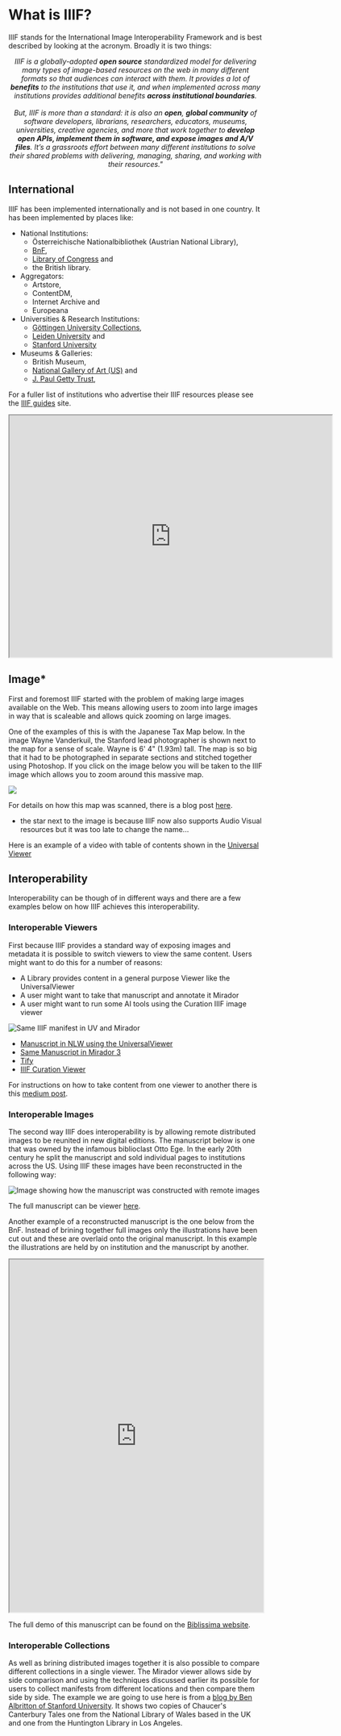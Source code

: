 # What is IIIF?

IIIF stands for the International Image Interoperability Framework and is best described by looking at the acronym. Broadly it is two things:

<div align="center"><i>IIIF is a globally-adopted <b>open source</b> standardized model for delivering many types of image-based resources on the web in many different formats so that audiences can interact with them. It provides a lot of <b>benefits</b> to the institutions that use it, and when implemented across many institutions provides additional benefits <b>across institutional boundaries</b>.</i></div>
<br/>
<div align="center"><i>But, IIIF is more than a standard: it is also an <b>open</b>, <b>global community</b> of software developers, librarians, researchers, educators, museums, universities, creative agencies, and more that work together to <b>develop open APIs, implement them in software, and expose images and A/V files</b>. It’s a grassroots effort between many different institutions to solve their shared problems with delivering, managing, sharing, and working with their resources."</i></div>

## International

IIIF has been implemented internationally and is not based in one country. It has been implemented by places like:

 * National Institutions:
    * Österreichische Nationalbibliothek (Austrian National Library), 
    * [BnF](https://guides.iiif.io/guides/gallica.bnf.fr/), 
    * [Library of Congress](https://guides.iiif.io/guides/loc.gov/) and 
    * the British library.  
 * Aggregators:
    * Artstore, 
    * ContentDM, 
    * Internet Archive and
    * Europeana
 * Universities & Research Institutions:
    * [Göttingen University Collections](https://guides.iiif.io/guides/gdz.sub.uni-goettingen.de/),
    * [Leiden University](https://guides.iiif.io/guides/universiteitleiden.nl/) and 
    * [Stanford University](https://guides.iiif.io/guides/searchworks.stanford.edu/)
 * Museums & Galleries:
    * British Museum, 
    * [National Gallery of Art (US)](https://guides.iiif.io/guides/nga.gov/) and 
    * [J. Paul Getty Trust](https://guides.iiif.io/guides/search.getty.edu/), 

For a fuller list of institutions who advertise their IIIF resources please see the [IIIF guides](https://guides.iiif.io/) site.

<iframe src="https://www.google.com/maps/d/embed?mid=1faJRKJpj2Vau__RDwt8af040x0GTVozp" width="640" height="480"></iframe>

## Image*

First and foremost IIIF started with the problem of making large images available on the Web. This means allowing users to zoom into large images in way that is scaleable and allows quick zooming on large images.

One of the examples of this is with the Japanese Tax Map below. In the image Wayne Vanderkuil, the Stanford lead photographer is shown next to the map for a sense of scale. Wayne is 6' 4" (1.93m) tall. The map is so big that it had to be photographed in separate sections and stitched together using Photoshop. If you click on the image below you will be taken to the IIIF image which allows you to zoom around this massive map.

<a href="https://purl.stanford.edu/hs631zg4177" target="_blank"><img src="https://library.stanford.edu/sites/default/files/img_5813.jpg" /></a>

For details on how this map was scanned, there is a blog post [here](https://library.stanford.edu/blogs/digital-library-blog/2015/11/adventures-oversized-imaging-digitizing-omi-kuni-ezu-jin-jiang).

* the star next to the image is because IIIF now also supports Audio Visual resources but it was too late to change the name...

Here is an example of a video with table of contents shown in the [Universal Viewer](https://uv-v3.netlify.app/#?c=&m=&s=&cv=&manifest=https://iiif-commons.github.io/iiif-av-component/examples/data/iiif/lunchroom-manners.json)

## Interoperability

Interoperability can be though of in different ways and there are a few examples below on how IIIF achieves this interoperability. 

### Interoperable Viewers

First because IIIF provides a standard way of exposing images and metadata it is possible to switch viewers to view the same content. Users might want to do this for a number of reasons:

 * A Library provides content in a general purpose Viewer like the UniversalViewer
 * A user might want to take that manuscript and annotate it Mirador
 * A user might want to run some AI tools using the Curation IIIF image viewer

![Same IIIF manifest in UV and Mirador](img/viewers.png)

 * [Manuscript in NLW using the UniversalViewer](http://hdl.handle.net/10107/4574752)
 * [Same Manuscript in Mirador 3](https://projectmirador.org/embed/?iiif-content=https://damsssl.llgc.org.uk/iiif/2.0/4574752/manifest.json)
 * [Tify](https://demo.tify.rocks/demo.html?manifest=https://damsssl.llgc.org.uk/iiif/2.0/4574752/manifest.json)
 * [IIIF Curation Viewer](http://codh.rois.ac.jp/software/iiif-curation-viewer/demo/?manifest=https://damsssl.llgc.org.uk/iiif/2.0/4574752/manifest.json)

For instructions on how to take content from one viewer to another there is this [medium post](https://iiif-io.medium.com/how-to-use-iiif-resources-and-image-viewers-bd378a68b013). 

### Interoperable Images

The second way IIIF does interoperability is by allowing remote distributed images to be reunited in new digital editions. The manuscript below is one that was owned by the infamous biblioclast Otto Ege. In the early 20th century he split the manuscript and sold individual pages to institutions across the US. Using IIIF these images have been reconstructed in the following way:

![Image showing how the manuscript was constructed with remote images](img/otto_ege.png)

The full manuscript can be viewer [here](https://projectmirador.org/embed/?iiif-content=https://dms-data.stanford.edu/data/manifests/Stanford/ege1/manifest.json).

Another example of a reconstructed manuscript is the one below from the BnF. Instead of brining together full images only the illustrations have been cut out and these are overlaid onto the original manuscript. In this example the illustrations are held by on institution and the manuscript by another. 

<iframe  id="mirador" title="BnF missing illustrations" width="100%" height="700" src="https://demos.biblissima.fr/chateauroux/demo/"> </iframe>

The full demo of this manuscript can be found on the [Biblissima website](https://demos.biblissima.fr/chateauroux/demo/).


### Interoperable Collections

As well as brining distributed images together it is also possible to compare different collections in a single viewer. The Mirador viewer allows side by side comparison and using the techniques discussed earlier its possible for users to collect manifests from different locations and then compare them side by side. The example we are going to use here is from a [blog by Ben Albritton of Stanford University](https://blalbrit.github.io/2015/07/14/fellow-travelers-the-canterbury-tales-and-iiif). It shows two copies of Chaucer's Canterbury Tales one from the National Library of Wales based in the UK and one from the Huntington Library in Los Angeles.

<script src="https://unpkg.com/mirador@beta/dist/mirador.min.js"></script>

<!-- By default uses Roboto font. Be sure to load this or change the font -->
<link rel="stylesheet" href="https://fonts.googleapis.com/css?family=Roboto:300,400,500">
<!-- Container element of Mirador whose id should be passed to the instantiating call as "id" -->
 <div id="iiif-viewer" class="mirador" allowfullscreen="allowfullscreen"></div>
<style>
  .mirador{
    display: block;
    position: relative;
    height: 70vh;
    margin-bottom: 50px;
  }
  .mirador123 {
    font-size:1.067rem !important;
    margin:0px;
  }
  .mirador a {
    color: inherit !important;
  }
</style>
<script type="text/javascript">
var mirador = Mirador.viewer({
  "id": "iiif-viewer",
  "manifests": {
    "https://dms-data.stanford.edu/data/manifests/Stanford/ege1/manifest.json": {
      "provider": "Stanford University"
    }
  },
  "windows": [
    {
      "loadedManifest": "https://hdl.huntington.org/iiif/info/p15150coll7/2838/manifest.json",
      "canvasIndex": 8,
      "sideBarOpen": false,
    },
    {
      "loadedManifest": "https://damsssl.llgc.org.uk/iiif/2.0/4628556/manifest.json",
      "canvasIndex": 14,
      "view": "single",
      "sideBarOpen": false,
    },
  ],
    "workspaceControlPanel": { enabled: false},
});
</script>

## Framework

The last part of the acronym is Framework and this is for the different standards that IIIF provides to ensure viewers and publishers all agree on sharing compatible data. These standards are known as [APIs](https://en.wikipedia.org/wiki/API) and the two main APIs are:

![Image and Presentation APIs](img/apis.png)

These two APIs will be covered in detail in the rest of the workshop. As well as these APIs there are a number of other APIs defined by IIIF including:

 * [Content Search API](https://iiif.io/api/search/1.0) - to search annotations, a bit like a searching within a PDF file
 * [Authentication API](https://iiif.io/api/auth/1.0) - for protecting resources by username or giving lower quality images to unauthenticated users
 * [Change Discovery API](https://iiif.io/api/discovery/) - for Aggregators like Europeana to harvest IIIF data
 * [Content State API](https://iiif.io/api/content-state/) - to improve the method of taking content from one viewer to another
 * [Maps Extension](https://iiif.io/api/extension/navplace/) - to link a Geographical place to a IIIF object. Could be used to Georeference a map or photograph. 

